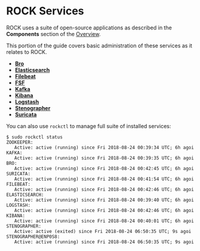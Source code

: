 # ROCK Services

ROCK uses a suite of open-source applications as described in the **Components**
section of the [Overview](overview/index.md).

This portion of the guide covers basic administration of these services as it relates to ROCK.


* **[Bro](bro.md)**
* **[Elasticsearch](elasticsearch.md)**
* **[Filebeat](filebeat.md)**
* **[FSF](fsf.md)**
* **[Kafka](kafka.md)**
* **[Kibana](kibana.md)**
* **[Logstash](logstash.md)**
* **[Stenographer](stenographer.md)**
* **[Suricata](suricata.md)**

You can also use `rockctl` to manage full suite of installed services:

```
$ sudo rockctl status
ZOOKEEPER:
   Active: active (running) since Fri 2018-08-24 00:39:34 UTC; 6h agoi
KAFKA:
   Active: active (running) since Fri 2018-08-24 00:39:35 UTC; 6h agoi
BRO:
   Active: active (running) since Fri 2018-08-24 00:42:45 UTC; 6h agoi
SURICATA:
   Active: active (running) since Fri 2018-08-24 00:41:54 UTC; 6h agoi
FILEBEAT:
   Active: active (running) since Fri 2018-08-24 00:42:46 UTC; 6h agoi
ELASTICSEARCH:
   Active: active (running) since Fri 2018-08-24 00:39:40 UTC; 6h agoi
LOGSTASH:
   Active: active (running) since Fri 2018-08-24 00:42:46 UTC; 6h agoi
KIBANA:
   Active: active (running) since Fri 2018-08-24 00:40:01 UTC; 6h agoi
STENOGRAPHER:
   Active: active (exited) since Fri 2018-08-24 06:50:35 UTC; 9s agoi
STENOGRAPHER@ENP0S8:
   Active: active (running) since Fri 2018-08-24 06:50:35 UTC; 9s agoi
```
